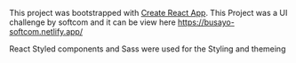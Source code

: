 This project was bootstrapped with [Create React App](https://github.com/facebook/create-react-app).
This Project was a UI challenge by softcom and it can be view here https://busayo-softcom.netlify.app/


React Styled components and Sass were used for the Styling and themeing
